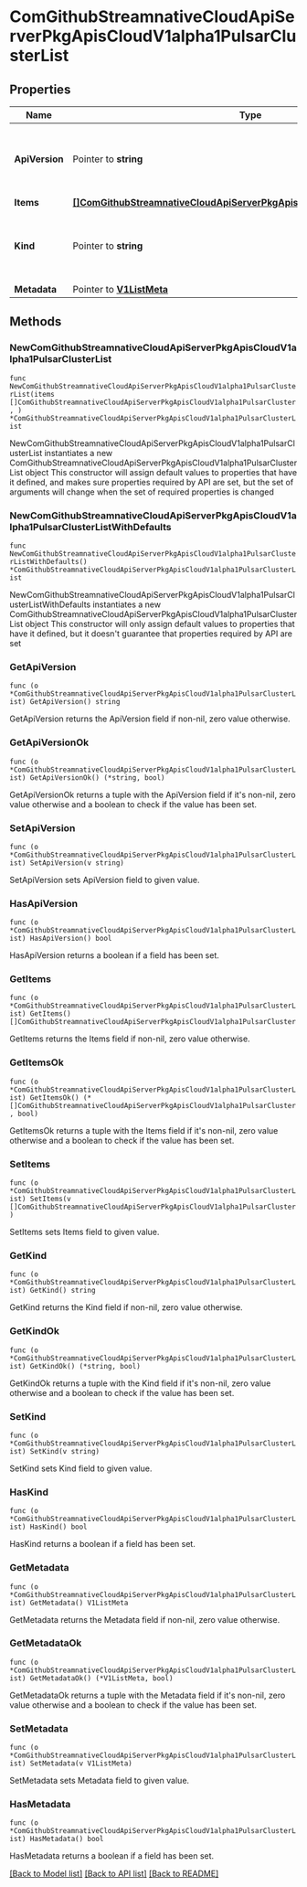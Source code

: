# ComGithubStreamnativeCloudApiServerPkgApisCloudV1alpha1PulsarClusterList

## Properties

Name | Type | Description | Notes
------------ | ------------- | ------------- | -------------
**ApiVersion** | Pointer to **string** | APIVersion defines the versioned schema of this representation of an object. Servers should convert recognized schemas to the latest internal value, and may reject unrecognized values. More info: https://git.k8s.io/community/contributors/devel/sig-architecture/api-conventions.md#resources | [optional] 
**Items** | [**[]ComGithubStreamnativeCloudApiServerPkgApisCloudV1alpha1PulsarCluster**](ComGithubStreamnativeCloudApiServerPkgApisCloudV1alpha1PulsarCluster.md) |  | 
**Kind** | Pointer to **string** | Kind is a string value representing the REST resource this object represents. Servers may infer this from the endpoint the client submits requests to. Cannot be updated. In CamelCase. More info: https://git.k8s.io/community/contributors/devel/sig-architecture/api-conventions.md#types-kinds | [optional] 
**Metadata** | Pointer to [**V1ListMeta**](V1ListMeta.md) |  | [optional] 

## Methods

### NewComGithubStreamnativeCloudApiServerPkgApisCloudV1alpha1PulsarClusterList

`func NewComGithubStreamnativeCloudApiServerPkgApisCloudV1alpha1PulsarClusterList(items []ComGithubStreamnativeCloudApiServerPkgApisCloudV1alpha1PulsarCluster, ) *ComGithubStreamnativeCloudApiServerPkgApisCloudV1alpha1PulsarClusterList`

NewComGithubStreamnativeCloudApiServerPkgApisCloudV1alpha1PulsarClusterList instantiates a new ComGithubStreamnativeCloudApiServerPkgApisCloudV1alpha1PulsarClusterList object
This constructor will assign default values to properties that have it defined,
and makes sure properties required by API are set, but the set of arguments
will change when the set of required properties is changed

### NewComGithubStreamnativeCloudApiServerPkgApisCloudV1alpha1PulsarClusterListWithDefaults

`func NewComGithubStreamnativeCloudApiServerPkgApisCloudV1alpha1PulsarClusterListWithDefaults() *ComGithubStreamnativeCloudApiServerPkgApisCloudV1alpha1PulsarClusterList`

NewComGithubStreamnativeCloudApiServerPkgApisCloudV1alpha1PulsarClusterListWithDefaults instantiates a new ComGithubStreamnativeCloudApiServerPkgApisCloudV1alpha1PulsarClusterList object
This constructor will only assign default values to properties that have it defined,
but it doesn't guarantee that properties required by API are set

### GetApiVersion

`func (o *ComGithubStreamnativeCloudApiServerPkgApisCloudV1alpha1PulsarClusterList) GetApiVersion() string`

GetApiVersion returns the ApiVersion field if non-nil, zero value otherwise.

### GetApiVersionOk

`func (o *ComGithubStreamnativeCloudApiServerPkgApisCloudV1alpha1PulsarClusterList) GetApiVersionOk() (*string, bool)`

GetApiVersionOk returns a tuple with the ApiVersion field if it's non-nil, zero value otherwise
and a boolean to check if the value has been set.

### SetApiVersion

`func (o *ComGithubStreamnativeCloudApiServerPkgApisCloudV1alpha1PulsarClusterList) SetApiVersion(v string)`

SetApiVersion sets ApiVersion field to given value.

### HasApiVersion

`func (o *ComGithubStreamnativeCloudApiServerPkgApisCloudV1alpha1PulsarClusterList) HasApiVersion() bool`

HasApiVersion returns a boolean if a field has been set.

### GetItems

`func (o *ComGithubStreamnativeCloudApiServerPkgApisCloudV1alpha1PulsarClusterList) GetItems() []ComGithubStreamnativeCloudApiServerPkgApisCloudV1alpha1PulsarCluster`

GetItems returns the Items field if non-nil, zero value otherwise.

### GetItemsOk

`func (o *ComGithubStreamnativeCloudApiServerPkgApisCloudV1alpha1PulsarClusterList) GetItemsOk() (*[]ComGithubStreamnativeCloudApiServerPkgApisCloudV1alpha1PulsarCluster, bool)`

GetItemsOk returns a tuple with the Items field if it's non-nil, zero value otherwise
and a boolean to check if the value has been set.

### SetItems

`func (o *ComGithubStreamnativeCloudApiServerPkgApisCloudV1alpha1PulsarClusterList) SetItems(v []ComGithubStreamnativeCloudApiServerPkgApisCloudV1alpha1PulsarCluster)`

SetItems sets Items field to given value.


### GetKind

`func (o *ComGithubStreamnativeCloudApiServerPkgApisCloudV1alpha1PulsarClusterList) GetKind() string`

GetKind returns the Kind field if non-nil, zero value otherwise.

### GetKindOk

`func (o *ComGithubStreamnativeCloudApiServerPkgApisCloudV1alpha1PulsarClusterList) GetKindOk() (*string, bool)`

GetKindOk returns a tuple with the Kind field if it's non-nil, zero value otherwise
and a boolean to check if the value has been set.

### SetKind

`func (o *ComGithubStreamnativeCloudApiServerPkgApisCloudV1alpha1PulsarClusterList) SetKind(v string)`

SetKind sets Kind field to given value.

### HasKind

`func (o *ComGithubStreamnativeCloudApiServerPkgApisCloudV1alpha1PulsarClusterList) HasKind() bool`

HasKind returns a boolean if a field has been set.

### GetMetadata

`func (o *ComGithubStreamnativeCloudApiServerPkgApisCloudV1alpha1PulsarClusterList) GetMetadata() V1ListMeta`

GetMetadata returns the Metadata field if non-nil, zero value otherwise.

### GetMetadataOk

`func (o *ComGithubStreamnativeCloudApiServerPkgApisCloudV1alpha1PulsarClusterList) GetMetadataOk() (*V1ListMeta, bool)`

GetMetadataOk returns a tuple with the Metadata field if it's non-nil, zero value otherwise
and a boolean to check if the value has been set.

### SetMetadata

`func (o *ComGithubStreamnativeCloudApiServerPkgApisCloudV1alpha1PulsarClusterList) SetMetadata(v V1ListMeta)`

SetMetadata sets Metadata field to given value.

### HasMetadata

`func (o *ComGithubStreamnativeCloudApiServerPkgApisCloudV1alpha1PulsarClusterList) HasMetadata() bool`

HasMetadata returns a boolean if a field has been set.


[[Back to Model list]](../README.md#documentation-for-models) [[Back to API list]](../README.md#documentation-for-api-endpoints) [[Back to README]](../README.md)


